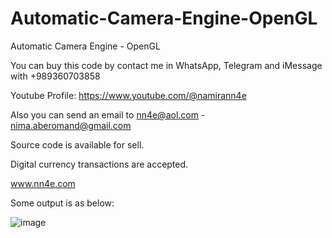 # Automatic-Camera-Engine-OpenGL
Automatic Camera Engine - OpenGL

You can buy this code by contact me in WhatsApp, Telegram and iMessage with +989360703858

Youtube Profile: https://www.youtube.com/@namirann4e

Also you can send an email to nn4e@aol.com - nima.aberomand@gmail.com

Source code is available for sell.

Digital currency transactions are accepted.

www.nn4e.com

Some output is as below:

![image](https://github.com/user-attachments/assets/b4a10ef4-6a67-4e79-a9cf-61e9ff9ff2ae)

